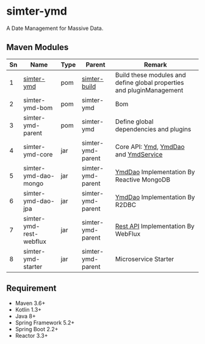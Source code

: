 # simter-ymd

A Date Management for Massive Data.

## Maven Modules

| Sn | Name                          | Type | Parent                        | Remark
|----|-------------------------------|------|-------------------------------|--------
| 1  | [simter-ymd]            | pom  | [simter-build]                | Build these modules and define global properties and pluginManagement
| 2  | simter-ymd-bom          | pom  | simter-ymd              | Bom
| 3  | simter-ymd-parent       | pom  | simter-ymd              | Define global dependencies and plugins
| 4  | simter-ymd-core         | jar  | simter-ymd-parent       | Core API: [Ymd], [YmdDao] and [YmdService]
| 5  | simter-ymd-dao-mongo    | jar  | simter-ymd-parent       | [YmdDao] Implementation By Reactive MongoDB
| 6  | simter-ymd-dao-jpa      | jar  | simter-ymd-parent       | [YmdDao] Implementation By R2DBC
| 7  | simter-ymd-rest-webflux | jar  | simter-ymd-parent       | [Rest API] Implementation By WebFlux
| 8  | simter-ymd-starter      | jar  | simter-ymd-parent       | Microservice Starter

## Requirement

- Maven 3.6+
- Kotlin 1.3+
- Java 8+
- Spring Framework 5.2+
- Spring Boot 2.2+
- Reactor 3.3+


[simter-build]: https://github.com/simter/simter-build
[simter-ymd]: https://github.com/simter/simter-ymd
[Ymd]: https://github.com/simter/simter-ymd/blob/master/simter-ymd-core/src/main/kotlin/tech/simter/ymd/core/Ymd.kt
[YmdDao]: https://github.com/simter/simter-ymd/blob/master/simter-ymd-core/src/main/kotlin/tech/simter/ymd/core/YmdDao.kt
[YmdService]: https://github.com/simter/simter-ymd/blob/master/simter-ymd-core/src/main/kotlin/tech/simter/ymd/core/YmdService.kt
[Rest API]: ./docs/rest-api.md